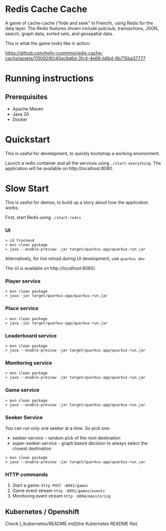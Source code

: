 # Redis Cache Cache

A game of cache-cache ("hide and seek" in French), using Redis for the data layer. 
The Redis features shown include pub/sub, transactions, JSON, search, graph data, sorted sets, and geospatial data. 

This is what the game looks like in action:

https://github.com/holly-cummins/redis-cache-cache/assets/11509290/40ac6a6d-3fc4-4e69-b6b4-6b715ba37777

# Running instructions

## Prerequisites

- Apache Maven
- Java 20
- Docker

# Quickstart

This is useful for development, to quickly bootstrap a working environment.

Launch a redis container and all the services using `./start-everything`. 
The application will be available on http://localhost:8080.


# Slow Start

This is useful for demos, to build up a story about how the application works.

First, start Redis using `./start-redis`

### UI

```shell
> cd frontend
> mvn clean package
> java --enable-preview -jar target/quarkus-app/quarkus-run.jar
```

Alternatively, for live reload during UI development, use `quarkus dev`

The UI is available on http://localhost:8080/.

### Player service

```shell
> mvn clean package
> java -jar target/quarkus-app/quarkus-run.jar
```

### Place service

```shell
> mvn clean package
> java -jar target/quarkus-app/quarkus-run.jar
```

### Leaderboard service

```shell
> mvn clean package
> java --enable-preview -jar target/quarkus-app/quarkus-run.jar
```

### Monitoring service

```shell
> mvn clean package
> java --enable-preview -jar target/quarkus-app/quarkus-run.jar
```

### Game service

```shell
> mvn clean package
> java --enable-preview -jar target/quarkus-app/quarkus-run.jar
```

### Seeker Service

You can run only one seeker at a time.
So pick one:

- seeker-service - random pick of the next destination
- super-seeker-service - graph based decision to always select the closest destination

```shell
> mvn clean package
> java --enable-preview -jar target/quarkus-app/quarkus-run.jar
```

### HTTP commands

1. Start a game: `http POST :8091/games`
2. Game event stream `http :8091/games/events`
3. Monitoring event stream `http :8094/monitoring`


## Kubernetes / Openshift

Check [./kubernetes/README.md](the Kubernetes README file)
